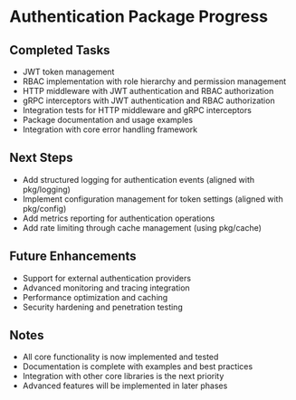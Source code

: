 # Authentication Package Progress

## Completed Tasks
- JWT token management
- RBAC implementation with role hierarchy and permission management
- HTTP middleware with JWT authentication and RBAC authorization
- gRPC interceptors with JWT authentication and RBAC authorization
- Integration tests for HTTP middleware and gRPC interceptors
- Package documentation and usage examples
- Integration with core error handling framework

## Next Steps
- Add structured logging for authentication events (aligned with pkg/logging)
- Implement configuration management for token settings (aligned with pkg/config)
- Add metrics reporting for authentication operations
- Add rate limiting through cache management (using pkg/cache)

## Future Enhancements
- Support for external authentication providers
- Advanced monitoring and tracing integration
- Performance optimization and caching
- Security hardening and penetration testing

## Notes
- All core functionality is now implemented and tested
- Documentation is complete with examples and best practices
- Integration with other core libraries is the next priority
- Advanced features will be implemented in later phases 